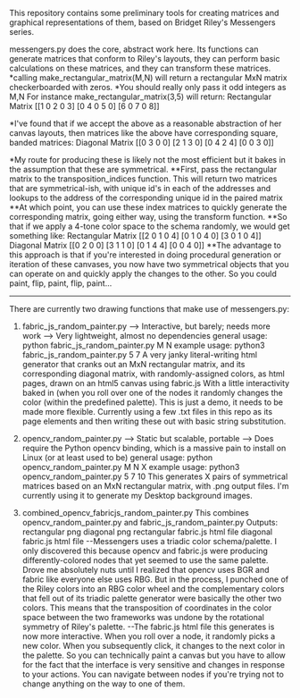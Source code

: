 This repository contains some preliminary tools for creating matrices and graphical representations of them, based on Bridget Riley's Messengers series.

messengers.py does the core, abstract work here. Its functions can generate matrices that conform to Riley's layouts, they can perform basic calculations on these matrices, and they can transform these matrices.
*calling make_rectangular_matrix(M,N) will return a rectangular MxN matrix checkerboarded with zeros.
*You should really only pass it odd integers as M,N 
For instance make_rectangular_matrix(3,5) will return:
Rectangular Matrix
 [[1 0 2 0 3]
 [0 4 0 5 0]
 [6 0 7 0 8]]

*I've found that if we accept the above as a reasonable abstraction of her canvas layouts, then matrices like the above have corresponding square, banded matrices:
Diagonal Matrix
[[0 3 0 0]
 [2 1 3 0]
 [0 4 2 4]
 [0 0 3 0]]

*My route for producing these is likely not the most efficient but it bakes in the assumption that these are symmetrical.
**First, pass the rectangular matrix to the transposition_indices function. This will return two matrices that are symmetrical-ish, with unique id's in each of the addresses and lookups to the address of the corresponding unique id in the paired matrix
**At which point, you can use these index matrices to quickly generate the corresponding matrix, going either way, using the transform function.
**So that if we apply a 4-tone color space to the schema randomly, we would get something like:
Rectangular Matrix
[[2 0 1 0 4]
 [0 1 0 4 0]
 [3 0 1 0 4]]
Diagonal Matrix
[[0 2 0 0]
 [3 1 1 0]
 [0 1 4 4]
 [0 0 4 0]]
**The advantage to this approach is that if you're interested in doing procedural generation or iteration of these canvases, you now have two symmetrical objects that you can operate on and quickly apply the changes to the other. So you could paint, flip, paint, flip, paint...


--------
There are currently two drawing functions that make use of messengers.py:
1) fabric_js_random_painter.py
--> Interactive, but barely; needs more work
--> Very lightweight, almost no dependencies
general usage: python fabric_js_random_painter.py M N
example usage: python3 fabric_js_random_painter.py 5 7
A very janky literal-writing html generator that cranks out an MxN rectangular matrix, and its corresponding diagonal matrix, with randomly-assigned colors, as html pages, drawn on an html5 canvas using fabric.js
With a little interactivity baked in (when you roll over one of the nodes it randomly changes the color (within the predefined palette). This is just a demo, it needs to be made more flexible.
Currently using a few .txt files in this repo as its page elements and then writing these out with basic string substitution.
2) opencv_random_painter.py
--> Static but scalable, portable
--> Does require the Python opencv binding, which is a massive pain to install on Linux (or at least used to be)
general usage: python opencv_random_painter.py M N X
example usage: python3 opencv_random_painter.py 5 7 10
This generates X pairs of symmetrical matrices based on an MxN rectangular matrix, with .png output files. I'm currently using it to generate my Desktop background images.

3) combined_opencv_fabricjs_random_painter.py
This combines opencv_random_painter.py and fabric_js_random_painter.py
Outputs:
rectangular png
diagonal png
rectangular fabric.js html file
diagonal fabric.js html file
--Messengers uses a triadic color schema/palette. I only discovered this because opencv and fabric.js were producing differently-colored nodes that yet seemed to use the same palette. Drove me absolutely nuts until I realized that opencv uses BGR and fabric like everyone else uses RBG. But in the process, I punched one of the Riley colors into an RBG color wheel and the complementary colors that fell out of its triadic palette generator were basically the other two colors. This means that the transposition of coordinates in the color space between the two frameworks was undone by the rotational symmetry of Riley's palette. 
--The fabric.js html file this generates is now more interactive. When you roll over a node, it randomly picks a new color. When you subsequently click, it changes to the next color in the palette. So you can technically paint a canvas but you have to allow for the fact that the interface is very sensitive and changes in response to your actions. You can navigate between nodes if you're trying not to change anything on the way to one of them.
 
